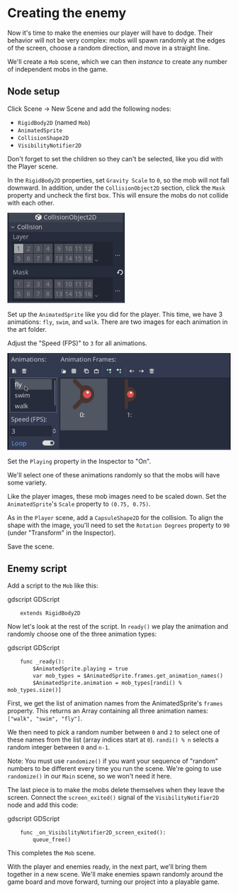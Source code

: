 

# Creating the enemy

Now it's time to make the enemies our player will have to dodge. Their behavior
will not be very complex: mobs will spawn randomly at the edges of the screen,
choose a random direction, and move in a straight line.

We'll create a `Mob` scene, which we can then *instance* to create any number
of independent mobs in the game.

## Node setup

Click Scene -> New Scene and add the following nodes:

- `RigidBody2D` (named `Mob`)
- `AnimatedSprite`
- `CollisionShape2D`
- `VisibilityNotifier2D`

Don't forget to set the children so they can't be selected, like you did with
the Player scene.

In the `RigidBody2D` properties, set `Gravity Scale`
to `0`, so the mob will not fall downward. In addition, under the
`CollisionObject2D` section, click the `Mask` property and uncheck the first
box. This will ensure the mobs do not collide with each other.

![](img/set_collision_mask.png)

Set up the `AnimatedSprite` like you did for the
player. This time, we have 3 animations: `fly`, `swim`, and `walk`. There
are two images for each animation in the art folder.

Adjust the "Speed (FPS)" to `3` for all animations.

![](img/mob_animations.gif)

Set the `Playing` property in the Inspector to "On".

We'll select one of these animations randomly so that the mobs will have some
variety.

Like the player images, these mob images need to be scaled down. Set the
`AnimatedSprite`'s `Scale` property to `(0.75, 0.75)`.

As in the `Player` scene, add a `CapsuleShape2D` for the collision. To align
the shape with the image, you'll need to set the `Rotation Degrees` property
to `90` (under "Transform" in the Inspector).

Save the scene.

## Enemy script

Add a script to the `Mob` like this:

gdscript GDScript

```
    extends RigidBody2D
```

Now let's look at the rest of the script. In `ready()` we play the animation
and randomly choose one of the three animation types:

gdscript GDScript

```
    func _ready():
        $AnimatedSprite.playing = true
        var mob_types = $AnimatedSprite.frames.get_animation_names()
        $AnimatedSprite.animation = mob_types[randi() % mob_types.size()]
```

First, we get the list of animation names from the AnimatedSprite's `frames`
property. This returns an Array containing all three animation names: `["walk",
"swim", "fly"]`.

We then need to pick a random number between `0` and `2` to select one of
these names from the list (array indices start at `0`). `randi() % n`
selects a random integer between `0` and `n-1`.

Note:
 You must use `randomize()` if you want your sequence of "random"
            numbers to be different every time you run the scene. We're going to
            use `randomize()` in our `Main` scene, so we won't need it here.

The last piece is to make the mobs delete themselves when they leave the screen.
Connect the `screen_exited()` signal of the `VisibilityNotifier2D` node and
add this code:

gdscript GDScript

```
    func _on_VisibilityNotifier2D_screen_exited():
        queue_free()
```

This completes the `Mob` scene.

With the player and enemies ready, in the next part, we'll bring them together
in a new scene. We'll make enemies spawn randomly around the game board and move
forward, turning our project into a playable game.
